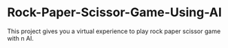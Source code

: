 # Rock-Paper-Scissor-Game-Using-AI
This project gives you a virtual experience to play rock paper scissor game with n AI.
